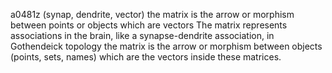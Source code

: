 a0481z
(synap, dendrite, vector)
the matrix is the arrow or morphism between points or objects which are vectors
The matrix represents associations in the brain, like a synapse-dendrite association, in Gothendeick topology the matrix is the arrow or morphism between objects (points, sets, names) which are the vectors inside these matrices.
